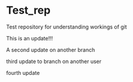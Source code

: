 # Test_rep
Test repository for understanding workings of git

This is an update!!!

A second update on another branch

third update to branch on another user

fourth update
